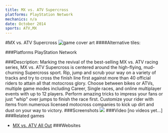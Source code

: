 ```yaml
---
title: MX vs. ATV Supercross
platforms: PlayStation Network
mechanics: n/a
date: October 2014
sports: ATV,MX
---
```

#MX vs. ATV Supercross
![game cover art](//images.igdb.com/igdb/image/upload/t_cover_big/a3alv08dizvlhwvy9a5c.jpg "Logo Title Text 1")
####Alternative tiles:

###Platforms
PlayStation Network

###Description:
Marking the revival of the best-selling MX vs. ATV racing series, MX vs. ATV Supercross is centered around the high-flying, mud-churning Supercross sport. Rip, jump and scrub your way on a variety of tracks and try to cross the finish line first against more than 40 official riders to attain all that motocross glory. Choose between bikes or ATVs, multiple game modes including Career, Single races, and online multiplayer events with up to 12 players. Perform amazing tricks to impress your fans or just "whip" over jumps to finish the race first. Customize your rider with items from numerous licensed motocross companies to kick up dirt and dust on your way to victory.
###Screenshots
<a target="_blank" href="//images.igdb.com/igdb/image/upload/t_cover_big/ongveykjfrjlsn7nkwxu.jpg"><img src="//images.igdb.com/igdb/image/upload/t_thumb/ongveykjfrjlsn7nkwxu.jpg"/></a>
###Video
[no videos yet...]
###Related games
* [MX vs. ATV All Out](/games/mx-vs-atv-all-out-67625/)
###Websites

